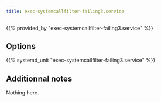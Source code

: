 ```yaml
---
title: exec-systemcallfilter-failing3.service
---
```


{{% provided_by "exec-systemcallfilter-failing3.service" %}}

## Options

{{% systemd_unit "exec-systemcallfilter-failing3.service" %}}

## Additionnal notes

Nothing here.